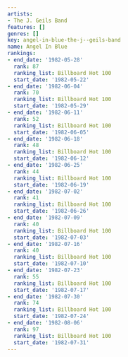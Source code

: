 ```yaml
---
artists:
- The J. Geils Band
features: []
genres: []
key: angel-in-blue-the-j--geils-band
name: Angel In Blue
rankings:
- end_date: '1982-05-28'
  rank: 87
  ranking_list: Billboard Hot 100
  start_date: '1982-05-22'
- end_date: '1982-06-04'
  rank: 70
  ranking_list: Billboard Hot 100
  start_date: '1982-05-29'
- end_date: '1982-06-11'
  rank: 52
  ranking_list: Billboard Hot 100
  start_date: '1982-06-05'
- end_date: '1982-06-18'
  rank: 48
  ranking_list: Billboard Hot 100
  start_date: '1982-06-12'
- end_date: '1982-06-25'
  rank: 44
  ranking_list: Billboard Hot 100
  start_date: '1982-06-19'
- end_date: '1982-07-02'
  rank: 41
  ranking_list: Billboard Hot 100
  start_date: '1982-06-26'
- end_date: '1982-07-09'
  rank: 40
  ranking_list: Billboard Hot 100
  start_date: '1982-07-03'
- end_date: '1982-07-16'
  rank: 40
  ranking_list: Billboard Hot 100
  start_date: '1982-07-10'
- end_date: '1982-07-23'
  rank: 55
  ranking_list: Billboard Hot 100
  start_date: '1982-07-17'
- end_date: '1982-07-30'
  rank: 74
  ranking_list: Billboard Hot 100
  start_date: '1982-07-24'
- end_date: '1982-08-06'
  rank: 97
  ranking_list: Billboard Hot 100
  start_date: '1982-07-31'
---
```


